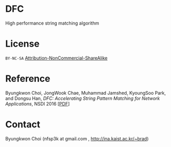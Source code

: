 # DFC
High performance string matching algorithm

# License

<code>BY-NC-SA</code> <a href="https://github.com/idleberg/Creative-Commons-Markdown/blob/spaces/4.0/by-nc-sa.markdown">Attribution-NonCommercial-ShareAlike</a>

# Reference

Byungkwon Choi, JongWook Chae, Muhammad Jamshed, KyoungSoo Park, and Dongsu Han, <i>DFC: Accelerating String Pattern Matching for Network Applications</i>, NSDI 2016 [<a href="http://ina.kaist.ac.kr/~dongsuh/paper/nsdi16-paper-choi.pdf">PDF</a>]


# Contact
Byungkwon Choi (nfsp3k at gmail.com , http://ina.kaist.ac.kr/~brad)

